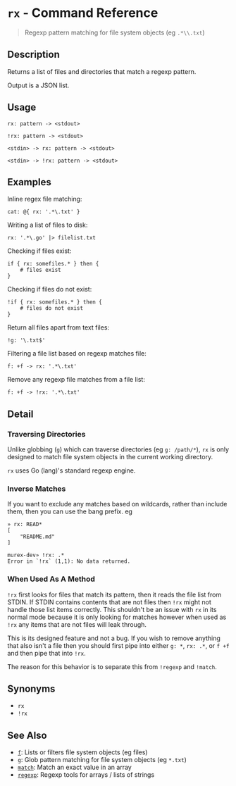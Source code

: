# `rx` - Command Reference

> Regexp pattern matching for file system objects (eg `.*\\.txt`)

## Description

Returns a list of files and directories that match a regexp pattern.

Output is a JSON list.

## Usage

```
rx: pattern -> <stdout>

!rx: pattern -> <stdout>

<stdin> -> rx: pattern -> <stdout>

<stdin> -> !rx: pattern -> <stdout>
```

## Examples

Inline regex file matching:

```
cat: @{ rx: '.*\.txt' }
```

Writing a list of files to disk:

```
rx: '.*\.go' |> filelist.txt
```

Checking if files exist:

```
if { rx: somefiles.* } then {
    # files exist
}
```

Checking if files do not exist:

```
!if { rx: somefiles.* } then {
    # files do not exist
}
```

Return all files apart from text files:

```
!g: '\.txt$'
```

Filtering a file list based on regexp matches file:

```
f: +f -> rx: '.*\.txt'
```

Remove any regexp file matches from a file list:

```
f: +f -> !rx: '.*\.txt'
```

## Detail

### Traversing Directories

Unlike globbing (`g`) which can traverse directories (eg `g: /path/*`), `rx` is
only designed to match file system objects in the current working directory.

`rx` uses Go (lang)'s standard regexp engine.

### Inverse Matches

If you want to exclude any matches based on wildcards, rather than include
them, then you can use the bang prefix. eg

```
» rx: READ*                                                                                                                                                              
[
    "README.md"
]

murex-dev» !rx: .*
Error in `!rx` (1,1): No data returned.
```

### When Used As A Method

`!rx` first looks for files that match its pattern, then it reads the file list
from STDIN. If STDIN contains contents that are not files then `!rx` might not
handle those list items correctly. This shouldn't be an issue with `rx` in its
normal mode because it is only looking for matches however when used as `!rx`
any items that are not files will leak through.

This is its designed feature and not a bug. If you wish to remove anything that
also isn't a file then you should first pipe into either `g: *`, `rx: .*`, or
`f +f` and then pipe that into `!rx`.

The reason for this behavior is to separate this from `!regexp` and `!match`.

## Synonyms

* `rx`
* `!rx`


## See Also

* [`f`](../commands/f.md):
  Lists or filters file system objects (eg files)
* [`g`](../commands/g.md):
  Glob pattern matching for file system objects (eg `*.txt`)
* [`match`](../commands/match.md):
  Match an exact value in an array
* [`regexp`](../commands/regexp.md):
  Regexp tools for arrays / lists of strings